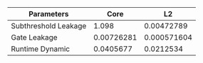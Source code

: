 | Parameters | Core | L2 |
| --- | --- | --- |
| Subthreshold Leakage | 1.098 | 0.00472789 |
| Gate Leakage | 0.00726281 | 0.000571604 |
| Runtime Dynamic | 0.0405677 | 0.0212534 |
